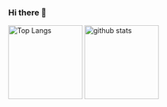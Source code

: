 ### Hi there 👋

<!--
**unreact-hatano/unreact-hatano** is a ✨ _special_ ✨ repository because its `README.md` (this file) appears on your GitHub profile.

Here are some ideas to get you started:

- 🔭 I’m currently working on ...
- 🌱 I’m currently learning ...
- 👯 I’m looking to collaborate on ...
- 🤔 I’m looking for help with ...
- 💬 Ask me about ...
- 📫 How to reach me: ...
- 😄 Pronouns: ...
- ⚡ Fun fact: ...
-->
<p align="left"> 
  <img alt="Top Langs" height="150px" src="https://github-readme-stats.vercel.app/api/top-langs/?username=unreact-hatano&layout=compact&show_icons=true" />
  <img alt="github stats" height="150px" src="https://github-readme-stats.vercel.app/api?username=unreact-hatano&show_icons=ture" />
</p>
